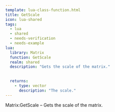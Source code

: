 ```yaml
---
template: lua-class-function.html
title: GetScale
icon: lua-shared
tags:
  - lua
  - shared
  - needs-verification
  - needs-example
lua:
  library: Matrix
  function: GetScale
  realm: shared
  description: "Gets the scale of the matrix."
  
  
  returns:
    - type: vector
      description: "The scale."
---
```


<div class="lua__search__keywords">
Matrix:GetScale &#x2013; Gets the scale of the matrix.
</div>
